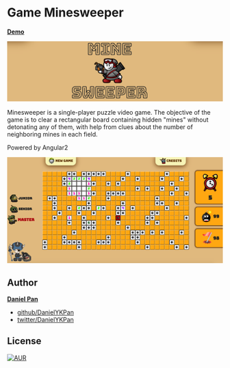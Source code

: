 # Game Minesweeper

**[Demo](https://yk-game-minesweeper.firebaseapp.com)**

<p align="center"><img style="text-align: center;" src="/assets/minesweeper.png?raw=true"></p>
Minesweeper is a single-player puzzle video game. The objective of the game is to clear a rectangular board containing hidden "mines" without detonating any of them, with help from clues about the number of neighboring mines in each field. 

Powered by Angular2
<p align="center"><img style="text-align: center;" src="/assets/game-shot.png?raw=true"></p>

## Author

 **[Daniel Pan]()**

 - [github/DanielYKPan](https://github.com/DanielYKPan)
 - [twitter/DanielYKPan](https://twitter.com/DanielYKPan)

## License

[![AUR](https://img.shields.io/aur/license/yaourt.svg?style=flat-square)](/LICENSE)